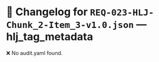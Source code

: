 # 📝 Changelog for `REQ-023-HLJ-Chunk_2-Item_3-v1.0.json` — **hlj_tag_metadata**

❌ No audit.yaml found.
